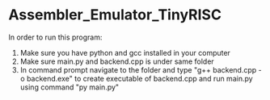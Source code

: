 # Assembler_Emulator_TinyRISC
In order to run this program:

1. Make sure you have python and gcc installed in your computer
2. Make sure main.py and backend.cpp is under same folder
3. In command prompt navigate to the folder and type  "g++ backend.cpp -o backend.exe"
   to create executable of backend.cpp and run main.py using command "py main.py"

